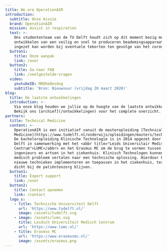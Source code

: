 ```yaml
---
title: We are OperationAIR
introduction:
  subtitle: Onze missie
  brand: OperationAIR
  mission: Assist in respiration
  text: >-
    Ons studententeam van de TU Delft houdt zich op dit moment bezig met het
    ontwikkelen van een veilig en snel te produceren beademingsapparaat, dat
    ingezet kan worden bij eventuele tekorten ten gevolge van het coronavirus.
  button1:
    title: Onze aanpak
    link: /over
  button2:
    title: Ga naar FAQ
    link: /veelgestelde-vragen
  video:
    youtubeID: M0Qhe8esdxg
    subtitle: 'Bron: Nieuwsuur (vrijdag 20 maart 2020)'
blog:
  title: De laatste ontwikkelingen
  introduction: >-
    Via onze blog houden we jullie op de hoogte van de laatste ontwikkelingen.
    Bekijk ons [archief](/ontwikkelingen) voor het complete overzicht.
partners:
  title: Technical Medicine
  content: >-
    OperationAIR is een initiatief vanuit de masteropleiding [Technical
    Medicine](https://www.tudelft.nl/onderwijs/opleidingen/masters/technical-medicine/msc-technical-medicine/).
    De bacheloropleiding Klinische Technologie is in 2014 opgezet door de TU
    Delft in samenwerking met het <abbr title="Leids Universitair Medisch
    Centrum">LUMC</abbr> en het Erasmus MC om de brug te vormen tussen de
    ingenieurs en artsen in het ziekenhuis. Klinisch Technologen kunnen een
    medisch probleem vertalen naar een technische oplossing. Hierdoor kunnen zij
    nieuwe technieken implementeren en toepassen in het ziekenhuis, terwijl ze
    dicht bij de patiëntenzorg blijven.
  button1:
    title: Expert support
    link: /over
  button2:
    title: Contact opnemen
    link: /contact
  logo_s:
    - title: Technische Universiteit Delft
      url: 'https://www.tudelft.nl/'
      image: /assets/tudelft.svg
    - image: /assets/lumc.svg
      title: Leidsch Universiteit Medisch Centrum
      url: 'https://www.lumc.nl/'
    - title: Erasmus MC
      url: 'https://www.erasmusmc.nl/'
      image: /assets/erasmus.png
---
```

